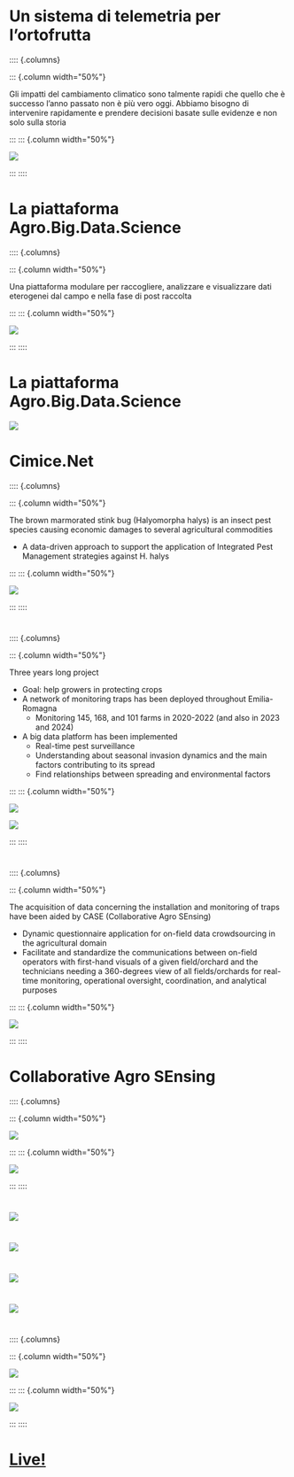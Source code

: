 # Un sistema di telemetria per l’ortofrutta

:::: {.columns}

::: {.column width="50%"}

Gli impatti del cambiamento climatico sono talmente rapidi che quello che è successo l’anno passato non è più vero oggi. Abbiamo bisogno di intervenire rapidamente e prendere decisioni basate sulle evidenze e non solo sulla storia

:::
::: {.column width="50%"}

![](./img/cimice/controlroom.png)

:::
::::

# La piattaforma Agro.Big.Data.Science

:::: {.columns}

::: {.column width="50%"}

Una piattaforma modulare per raccogliere, analizzare e visualizzare dati eterogenei dal campo e nella fase di post raccolta


:::
::: {.column width="50%"}

![](./img/cimice/abds.svg)

:::
::::

# La piattaforma Agro.Big.Data.Science

<img src="./img/cimice/durezza.png" class="center">

# Cimice.Net

:::: {.columns}

::: {.column width="50%"}

The brown marmorated stink bug (Halyomorpha halys) is an insect pest species causing economic damages to several agricultural commodities

- A data-driven approach to support the application of Integrated Pest Management strategies against H. halys

:::
::: {.column width="50%"}

![](./img/cimice/cimice.png)

:::
::::

#

:::: {.columns}

::: {.column width="50%"}

Three years long project

- Goal: help growers in protecting crops
- A network of monitoring traps has been deployed throughout Emilia-Romagna
    - Monitoring 145, 168, and 101 farms in 2020-2022 (and also in 2023 and 2024)
- A big data platform has been implemented
    - Real-time pest surveillance
    - Understanding about seasonal invasion dynamics and the main factors contributing to its spread
    - Find relationships between spreading and environmental factors

:::
::: {.column width="50%"}

![](./img/cimice/trap.png)

![](./img/cimice/timeline.png)

:::
::::

#

:::: {.columns}

::: {.column width="50%"}

The acquisition of data concerning the installation and monitoring of traps have been aided by CASE (Collaborative Agro SEnsing)

- Dynamic questionnaire application for on-field data crowdsourcing in the agricultural domain
- Facilitate and standardize the communications between on-field operators with first-hand visuals of a given field/orchard and the technicians needing a 360-degrees view of all fields/orchards for real-time monitoring, operational oversight, coordination, and analytical purposes


:::
::: {.column width="50%"}

![](./img/cimice/tableau.png)

:::
::::

# Collaborative Agro SEnsing

:::: {.columns}

::: {.column width="50%"}

![](./img/cimice/case1.png)


:::
::: {.column width="50%"}

![](./img/cimice/case2.png)

:::
::::

#

<img src="./img/cimice/case3.png" class="center">

#

<img src="./img/cimice/case4.png" class="center">

#

<img src="./img/cimice/case5.png" class="center">

#

<img src="./img/cimice/case8.png" class="center">

#

:::: {.columns}

::: {.column width="50%"}

![](./img/cimice/case6.png)


:::
::: {.column width="50%"}

![](./img/cimice/case7.png)

:::
::::

# [Live!](https://big.csr.unibo.it/cimice/)